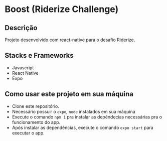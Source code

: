 # Boost (Riderize Challenge)

## Descrição
Projeto desenvolvido com react-native para o desafio Riderize.

## Stacks e Frameworks
- Javascript
- React Native
- Expo

## Como usar este projeto em sua máquina
- Clone este repositório.
- Necessário possuir o `expo`, `node` instalados em sua máquina
- Execute o comando `npm i` pra instalar as depêndecias necessárias pra o funcionamento do app.
- Após instalar as dependências, execute o comando `expo start` para executar o app.


